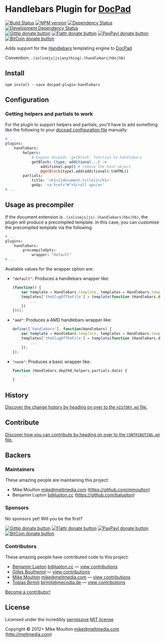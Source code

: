 # Handlebars Plugin for [DocPad](https://docpad.org)

<!-- BADGES/ -->

[![Build Status](http://img.shields.io/travis-ci/docpad/docpad-plugin-handlebars.png?branch=master)](http://travis-ci.org/docpad/docpad-plugin-handlebars "Check this project's build status on TravisCI")
[![NPM version](http://badge.fury.io/js/docpad-plugin-handlebars.png)](https://npmjs.org/package/docpad-plugin-handlebars "View this project on NPM")
[![Dependency Status](https://david-dm.org/docpad/docpad-plugin-handlebars.png?theme=shields.io)](https://david-dm.org/docpad/docpad-plugin-handlebars)
[![Development Dependency Status](https://david-dm.org/docpad/docpad-plugin-handlebars/dev-status.png?theme=shields.io)](https://david-dm.org/docpad/docpad-plugin-handlebars#info=devDependencies)<br/>
[![Gittip donate button](http://img.shields.io/gittip/docpad.png)](https://www.gittip.com/docpad/ "Donate weekly to this project using Gittip")
[![Flattr donate button](http://img.shields.io/flattr/donate.png?color=yellow)](http://flattr.com/thing/344188/balupton-on-Flattr "Donate monthly to this project using Flattr")
[![PayPayl donate button](http://img.shields.io/paypal/donate.png?color=yellow)](https://www.paypal.com/cgi-bin/webscr?cmd=_s-xclick&hosted_button_id=QB8GQPZAH84N6 "Donate once-off to this project using Paypal")
[![BitCoin donate button](http://img.shields.io/bitcoin/donate.png?color=yellow)](https://coinbase.com/checkouts/9ef59f5479eec1d97d63382c9ebcb93a "Donate once-off to this project using BitCoin")

<!-- /BADGES -->


Adds support for the [Handlebars](http://handlebarsjs.com/) templating engine to [DocPad](https://docpad.org)

Convention:  `.(inlinejs|js|anything).(handlebars|hbs|hb)`


## Install

```
npm install --save docpad-plugin-handlebars
```


## Configuration

### Getting helpers and partials to work

For the plugin to support helpers and partials, you'll have to add something like the following to your [docpad configuration file](http://docpad.org/docs/config) manually:

``` coffee
# ...
plugins:
	handlebars:
		helpers:
			# Expose docpads 'getBlock' function to handlebars
			getBlock: (type, additional...) ->
				additional.pop() # remove the hash object
				@getBlock(type).add(additional).toHTML()
		partials:
			title: '<h1>{{document.title}}</h1>'
			goUp: '<a href="#">Scroll up</a>'
# ...
```


## Usage as precompiler

If the document extension is `.(inlinejs|js).(handlebars|hbs|hb)`, the plugin will produce a precompiled template. In this case, you can customise the precompiled template via the following:

``` coffee
# ...
plugins:
	handlebars:
		precompileOpts:
			wrapper: "default"
# ...
```

Available values for the wrapper option are:

- `"default"`: Produces a handlebars wrapper like:
	``` javascript
	(function() {
		var template = Handlebars.template, templates = Handlebars.templates = Handlebars.templates || {};
		templates['theSlugOfTheFile'] = template(function (Handlebars,depth0,helpers,partials,data) {
			...
		})
	})();
	```

- `"amd"`: Produces a AMD handlebars wrapper like:
	``` javascript
	define(['handlebars'], function(Handlebars) {
		var template = Handlebars.template, templates = Handlebars.templates = Handlebars.templates || {};
		templates['theSlugOfTheFile'] = template(function (Handlebars,depth0,helpers,partials,data) {
			...
		});
	});
	```

- `"none"`:  Produces a basic wrapper like:
	``` javascript
	function (Handlebars,depth0,helpers,partials,data) {
		...
	}
	```


<!-- HISTORY/ -->

## History
[Discover the change history by heading on over to the `HISTORY.md` file.](https://github.com/docpad/docpad-plugin-handlebars/blob/master/HISTORY.md#files)

<!-- /HISTORY -->


<!-- CONTRIBUTE/ -->

## Contribute

[Discover how you can contribute by heading on over to the `CONTRIBUTING.md` file.](https://github.com/docpad/docpad-plugin-handlebars/blob/master/CONTRIBUTING.md#files)

<!-- /CONTRIBUTE -->


<!-- BACKERS/ -->

## Backers

### Maintainers

These amazing people are maintaining this project:

- Mike Moulton <mike@meltmedia.com> (https://github.com/mmoulton)
- Benjamin Lupton <b@lupton.cc> (https://github.com/balupton)

### Sponsors

No sponsors yet! Will you be the first?

[![Gittip donate button](http://img.shields.io/gittip/docpad.png)](https://www.gittip.com/docpad/ "Donate weekly to this project using Gittip")
[![Flattr donate button](http://img.shields.io/flattr/donate.png?color=yellow)](http://flattr.com/thing/344188/balupton-on-Flattr "Donate monthly to this project using Flattr")
[![PayPayl donate button](http://img.shields.io/paypal/donate.png?color=yellow)](https://www.paypal.com/cgi-bin/webscr?cmd=_s-xclick&hosted_button_id=QB8GQPZAH84N6 "Donate once-off to this project using Paypal")
[![BitCoin donate button](http://img.shields.io/bitcoin/donate.png?color=yellow)](https://coinbase.com/checkouts/9ef59f5479eec1d97d63382c9ebcb93a "Donate once-off to this project using BitCoin")

### Contributors

These amazing people have contributed code to this project:

- [Benjamin Lupton](https://github.com/balupton) <b@lupton.cc> — [view contributions](https://github.com/docpad/docpad-plugin-handlebars/commits?author=balupton)
- [Gilles Bouthenot](https://github.com/gbouthenot) — [view contributions](https://github.com/docpad/docpad-plugin-handlebars/commits?author=gbouthenot)
- [Mike Moulton](https://github.com/mmoulton) <mike@meltmedia.com> — [view contributions](https://github.com/docpad/docpad-plugin-handlebars/commits?author=mmoulton)
- [Tobias Birmili](https://github.com/toabi) <birmili@mecodia.de> — [view contributions](https://github.com/docpad/docpad-plugin-handlebars/commits?author=toabi)

[Become a contributor!](https://github.com/docpad/docpad-plugin-handlebars/blob/master/CONTRIBUTING.md#files)

<!-- /BACKERS -->


<!-- LICENSE/ -->

## License

Licensed under the incredibly [permissive](http://en.wikipedia.org/wiki/Permissive_free_software_licence) [MIT license](http://creativecommons.org/licenses/MIT/)

Copyright &copy; 2012+ Mike Moulton <mike@meltmedia.com> (http://meltmedia.com)

<!-- /LICENSE -->


